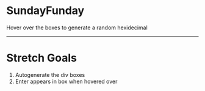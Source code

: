 # SundayFunday

Hover over the boxes to generate a random hexidecimal

---
# Stretch Goals

1. Autogenerate the div boxes
2. Enter appears in box when hovered over